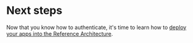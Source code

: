# Next steps

Now that you know how to authenticate, it's time to learn how to [deploy your apps into the Reference
Architecture](../deploy-apps/intro).
